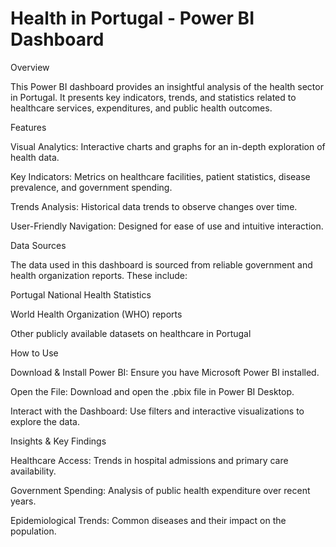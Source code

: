# Health in Portugal - Power BI Dashboard

Overview

This Power BI dashboard provides an insightful analysis of the health sector in Portugal. It presents key indicators, trends, and statistics related to healthcare services, expenditures, and public health outcomes.

Features

Visual Analytics: Interactive charts and graphs for an in-depth exploration of health data.

Key Indicators: Metrics on healthcare facilities, patient statistics, disease prevalence, and government spending.

Trends Analysis: Historical data trends to observe changes over time.

User-Friendly Navigation: Designed for ease of use and intuitive interaction.

Data Sources

The data used in this dashboard is sourced from reliable government and health organization reports. These include:

Portugal National Health Statistics

World Health Organization (WHO) reports

Other publicly available datasets on healthcare in Portugal

How to Use

Download & Install Power BI: Ensure you have Microsoft Power BI installed.

Open the File: Download and open the .pbix file in Power BI Desktop.

Interact with the Dashboard: Use filters and interactive visualizations to explore the data.

Insights & Key Findings

Healthcare Access: Trends in hospital admissions and primary care availability.

Government Spending: Analysis of public health expenditure over recent years.

Epidemiological Trends: Common diseases and their impact on the population.
